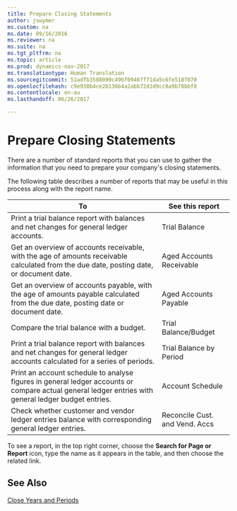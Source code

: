 ```yaml
---
title: Prepare Closing Statements
author: jswymer
ms.custom: na
ms.date: 09/16/2016
ms.reviewer: na
ms.suite: na
ms.tgt_pltfrm: na
ms.topic: article
ms.prod: dynamics-nav-2017
ms.translationtype: Human Translation
ms.sourcegitcommit: 51adfb3588099c496f0946ff71da5c6fe518f070
ms.openlocfilehash: c9e938b4ce2b136b4a2abb72d1d9cc8a9b78bbf8
ms.contentlocale: en-au
ms.lasthandoff: 06/26/2017

---
```

# <a name="prepare-closing-statements"></a>Prepare Closing Statements
There are a number of standard reports that you can use to gather the information that you need to prepare your company's closing statements.

The following table describes a number of reports that may be useful in this process along with the report name.


|To     |See this report       |
|-------|----------------------|
|Print a trial balance report with balances and net changes for general ledger accounts.|Trial Balance|
|Get an overview of accounts receivable, with the age of amounts receivable calculated from the due date, posting date, or document date.|Aged Accounts Receivable|
|Get an overview of accounts payable, with the age of amounts payable calculated from the due date, posting date or document date.|Aged Accounts Payable|
|Compare the trial balance with a budget.|Trial Balance/Budget|
|Print a trial balance report with balances and net changes for general ledger accounts calculated for a series of periods.|Trial Balance by Period|
|Print an account schedule to analyse figures in general ledger accounts or compare actual general ledger entries with general ledger budget entries.|Account Schedule|
|Check whether customer and vendor ledger entries balance with corresponding general ledger entries.|Reconcile Cust. and Vend. Accs|
To see a report, in the top right corner, choose the **Search for Page or Report** icon, type the name as it appears in the table, and then choose the related link.
## <a name="see-also"></a>See Also
[Close Years and Periods](year-close-years-periods.md)

